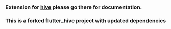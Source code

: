 ### Extension for [hive](https://github.com/leisim/hive) please go there for documentation.
### This is a forked flutter_hive project with updated dependencies
